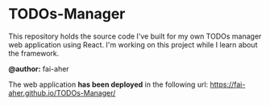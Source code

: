 # TODOs-Manager
This repository holds the source code I've built for my own TODOs manager web application using React.
I'm working on this project while I learn about the framework.

**@author:** fai-aher

The web application **has been deployed** in the following url: https://fai-aher.github.io/TODOs-Manager/

